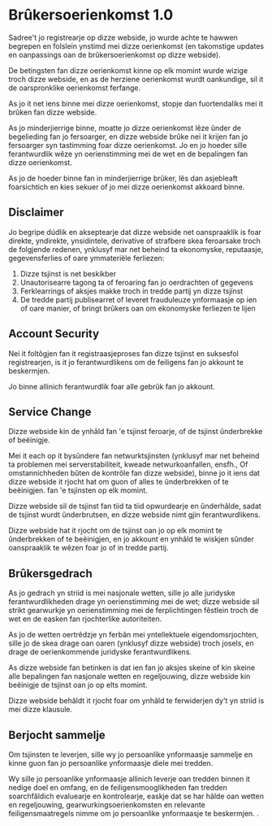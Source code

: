# Brûkersoerienkomst 1.0

Sadree't jo registrearje op dizze webside, jo wurde achte te hawwen begrepen en folslein ynstimd mei dizze oerienkomst (en takomstige updates en oanpassings oan de brûkersoerienkomst op dizze webside).

De betingsten fan dizze oerienkomst kinne op elk momint wurde wizige troch dizze webside, en as de herziene oerienkomst wurdt oankundige, sil it de oarspronklike oerienkomst ferfange.

As jo ​​it net iens binne mei dizze oerienkomst, stopje dan fuortendaliks mei it brûken fan dizze webside.

As jo ​​minderjierrige binne, moatte jo dizze oerienkomst lêze ûnder de begelieding fan jo fersoarger, en dizze webside brûke nei it krijen fan jo fersoarger syn tastimming foar dizze oerienkomst. Jo en jo hoeder sille ferantwurdlik wêze yn oerienstimming mei de wet en de bepalingen fan dizze oerienkomst.

As jo ​​​​de hoeder binne fan in minderjierrige brûker, lês dan asjebleaft foarsichtich en kies sekuer of jo mei dizze oerienkomst akkoard binne.

## Disclaimer

Jo begripe dúdlik en akseptearje dat dizze webside net oanspraaklik is foar direkte, yndirekte, ynsidintele, derivative of strafbere skea feroarsake troch de folgjende redenen, ynklusyf mar net beheind ta ekonomyske, reputaasje, gegevensferlies of oare ymmateriële ferliezen:

1. Dizze tsjinst is net beskikber
1. Unautorisearre tagong ta of feroaring fan jo oerdrachten of gegevens
1. Ferklearrings of aksjes makke troch in tredde partij yn dizze tsjinst
1. De tredde partij publisearret of leveret frauduleuze ynformaasje op ien of oare manier, of bringt brûkers oan om ekonomyske ferliezen te lijen

## Account Security

Nei it foltôgjen fan it registraasjeproses fan dizze tsjinst en suksesfol registrearjen, is it jo ferantwurdlikens om de feiligens fan jo akkount te beskermjen.

Jo binne allinich ferantwurdlik foar alle gebrûk fan jo akkount.

## Service Change

Dizze webside kin de ynhâld fan 'e tsjinst feroarje, of de tsjinst ûnderbrekke of beëinigje.

Mei it each op it bysûndere fan netwurktsjinsten (ynklusyf mar net beheind ta problemen mei serverstabiliteit, kweade netwurkoanfallen, ensfh., Of omstannichheden bûten de kontrôle fan dizze webside), binne jo it iens dat dizze webside it rjocht hat om guon of alles te ûnderbrekken of te beëinigjen. fan 'e tsjinsten op elk momint.

Dizze webside sil de tsjinst fan tiid ta tiid opwurdearje en ûnderhâlde, sadat de tsjinst wurdt ûnderbrutsen, en dizze webside nimt gjin ferantwurdlikens.

Dizze webside hat it rjocht om de tsjinst oan jo op elk momint te ûnderbrekken of te beëinigjen, en jo akkount en ynhâld te wiskjen sûnder oanspraaklik te wêzen foar jo of in tredde partij.

## Brûkersgedrach

As jo ​​gedrach yn striid is mei nasjonale wetten, sille jo alle juridyske ferantwurdlikheden drage yn oerienstimming mei de wet; dizze webside sil strikt gearwurkje yn oerienstimming mei de ferplichtingen fêstlein troch de wet en de easken fan rjochterlike autoriteiten.

As jo ​​​​de wetten oertrêdzje yn ferbân mei yntellektuele eigendomsrjochten, sille jo de skea drage oan oaren (ynklusyf dizze webside) troch josels, en drage de oerienkommende juridyske ferantwurdlikens.

As dizze webside fan betinken is dat ien fan jo aksjes skeine of kin skeine alle bepalingen fan nasjonale wetten en regeljouwing, dizze webside kin beëinigje de tsjinst oan jo op elts momint.

Dizze webside behâldt it rjocht foar om ynhâld te ferwiderjen dy't yn striid is mei dizze klausule.

## Berjocht sammelje

Om tsjinsten te leverjen, sille wy jo persoanlike ynformaasje sammelje en kinne guon fan jo persoanlike ynformaasje diele mei tredden.

Wy sille jo persoanlike ynformaasje allinich leverje oan tredden binnen it nedige doel en omfang, en de feiligensmooglikheden fan tredden soarchfâldich evaluearje en kontrolearje, easkje dat se har hâlde oan wetten en regeljouwing, gearwurkingsoerienkomsten en relevante feiligensmaatregels nimme om jo persoanlike ynformaasje te beskermjen. .
